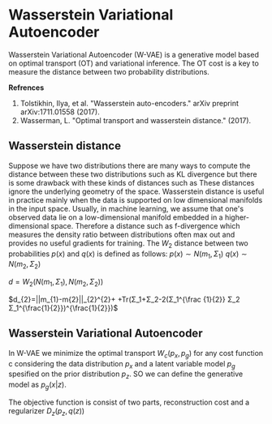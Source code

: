 
Wasserstein Variational Autoencoder
===============
Wasserstein Variational Autoencoder (W-VAE) is a generative model based on optimal transport (OT) and variational inference. The OT cost is a key to measure the distance between two probability distributions.

**Refrences**
1. Tolstikhin, Ilya, et al. "Wasserstein auto-encoders." arXiv preprint arXiv:1711.01558 (2017).
2. Wasserman, L. "Optimal transport and wasserstein distance." (2017).


Wasserstein distance
---------------
Suppose we have two distributions there are many ways to compute the distance between these two distributions such as KL divergence but there is some drawback with these kinds of distances such as These distances ignore the underlying geometry of the space. Wasserstein distance is useful in practice mainly when the data is supported on low dimensional manifolds in the input space.  Usually, in machine learning, we assume that one's observed data lie on a low-dimensional manifold embedded in a higher-dimensional space. Therefore a distance such as f-divergence which measures the density ratio between distributions often max out and provides no useful gradients for training. 
The $W_2$ distance between two probabilities $p(x)$ and $q(x)$ is defined as follows:
$p(x)\sim N(m_{1},Σ_{1})$
$q(x)\sim N(m_{2},Σ_{2})$

$d = W_{2}(N(m_{1},Σ_{1}),N(m_{2},Σ_{2}))$


$d_{2}=||m_{1}-m{2}||_{2}^{2}+ +Tr(Σ_1+Σ_2-2(Σ_1^{\frac {1}{2}} Σ_2 Σ_1^{\frac{1}{2}})^{\frac{1}{2}})$


Wasserstein Variational Autoencoder
------------------------------------------
In W-VAE we minimize the optimal transport $W_c(p_x,p_g)$ for any cost function c considering the data distribution $p_x$ and a latent variable model $p_g$ spesified on the prior distribution $p_z$. SO we can define the generative model as $p_g(x|z)$.



The objective function is consist of two parts, reconstruction cost and a regularizer $D_z(p_z,q(z))$


